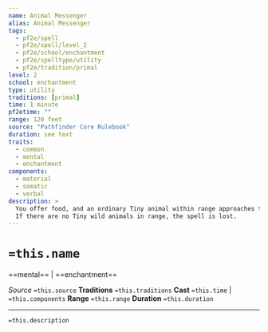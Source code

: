 ```yaml
---
name: Animal Messenger
alias: Animal Messenger
tags:
  - pf2e/spell
  - pf2e/spell/level_2
  - pf2e/school/enchantment
  - pf2e/spelltype/utility
  - pf2e/tradition/primal
level: 2
school: enchantment
type: utility
traditions: [primal]
time: 1 minute
pf2etime: ""
range: 120 feet
source: "Pathfinder Core Rulebook"
duration: see text
traits:
  - common
  - mental
  - enchantment
components:
  - material
  - somatic
  - verbal
description: >
  You offer food, and an ordinary Tiny animal within range approaches to eat it. You imprint the image, direction, and distance of an obvious place or landmark well known to you within the animal. You can also attach a small object or note up to light Bulk to it. The animal does its best to reach the destination; if it makes it there, it waits nearby and allows nonhostile creatures to approach and remove the attached object. The spell ends after the message is delivered or after 24 hours, whichever comes first.
  If there are no Tiny wild animals in range, the spell is lost.
---
```

# `=this.name`
==mental== | ==enchantment==

*Source* `=this.source`
**Traditions** `=this.traditions`
**Cast** `=this.time` | `=this.components`
**Range** `=this.range`
**Duration** `=this.duration`

***
`=this.description`